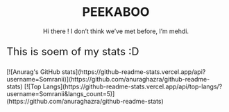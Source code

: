 
<h1 align="center"> PEEKABOO  </h1>
  <p align ="center" > Hi there ! I don’t think we’ve met before, I’m mehdi. </p>
<p style="font-size:24px"> This is soem of my stats :D </p>
[![Anurag's GitHub stats](https://github-readme-stats.vercel.app/api?username=Somranii)](https://github.com/anuraghazra/github-readme-stats) [![Top Langs](https://github-readme-stats.vercel.app/api/top-langs/?username=Somranii&langs_count=5)](https://github.com/anuraghazra/github-readme-stats) 
